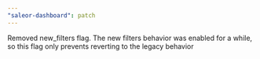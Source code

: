 ```yaml
---
"saleor-dashboard": patch
---
```


Removed new_filters flag. The new filters behavior was enabled for a while, so this flag only prevents reverting to the legacy behavior
